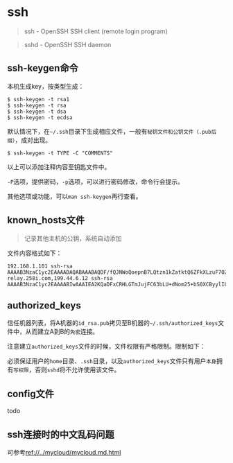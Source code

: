 # ssh

> ssh - OpenSSH SSH client (remote login program)

> sshd - OpenSSH SSH daemon



## ssh-keygen命令

本机生成key，按类型生成：

    $ ssh-keygen -t rsa1
    $ ssh-keygen -t rsa
    $ ssh-keygen -t dsa
    $ ssh-keygen -t ecdsa

默认情况下，在`~/.ssh`目录下生成相应文件，一般有`秘钥文件和公钥文件（.pub后缀）`，成对出现。

    $ ssh-keygen -t TYPE -C "COMMENTS"

以上可以添加注释内容至钥匙文件中。

`-P`选项，提供密码，`-p`选项，可以进行密码修改，命令行会提示。

其他选项或功能，可以`man ssh-keygen`再行查看。




## known_hosts文件

> 记录其他主机的公钥，系统自动添加

文件内容格式如下：

    192.168.1.101 ssh-rsa AAAAB3NzaC1yc2EAAAADAQABAAABAQDF/fQJNWoQoepnB7LQtzn1kZatktQ6ZFkXLzuF7OZ9SL/kXJbE2dD7srB1z2Sx1U6Xn5vI9UgScTtOqlJ/XrXB0vNG0/yIbQZeNnxHh9zT7nlAqM5YlgXnHFMAh4ts5MgPuJAvzxdjNv1lKqVPa0SbFlT1qcHF7SL4QbhfXmmG3jKm6v85vOnZ+tMhB0RIHvC8Me+2ylsIY58rPGzpJ/YScQKXsWnRbq7LgbNBnzmFFZM/ow+P61FIPlB/Ur/AVWOwyZETRuI0mOpDBFz2OAPLei6bq0PQ7ZWJpfz0A74EZMsJq0Kps4yi4swFj8v4KhrpFqogzikAONpNSmwneBeX
    relay.258i.com,199.44.6.12 ssh-rsa AAAAB3NzaC1yc2EAAAABIwAAAIEA2KQaDFxCRHLGTmJujFC63bLU+dNom25+bS0XCByylI80LpXf22m2q6f6/r+KrW+c4DOnNOIYetxszdr+UM3kabhqFPmRADeeMbUQtW/4kaAhTkFytpUhaRJ+PKGbpVv0DceDxmjBZECPduOuJfRJ5SYK9O/O+Cu4NiCKqjEyTuE=




## authorized_keys

信任机器列表，将A机器的`id_rsa.pub`拷贝至B机器的`~/.ssh/authorized_keys`文件中，从而建立A到B的`免密`连接。

注意建立`authorized_keys`文件的时候，文件权限有严格限制。限制如下：

必须保证用户的`home`目录、`.ssh`目录，以及`authorized_keys`文件只有用户`本身`拥有`写权限`，否则`sshd`将不允许使用该文件。


## config文件

todo




## ssh连接时的中文乱码问题

可参考<ref://../mycloud/mycloud.md.html>

